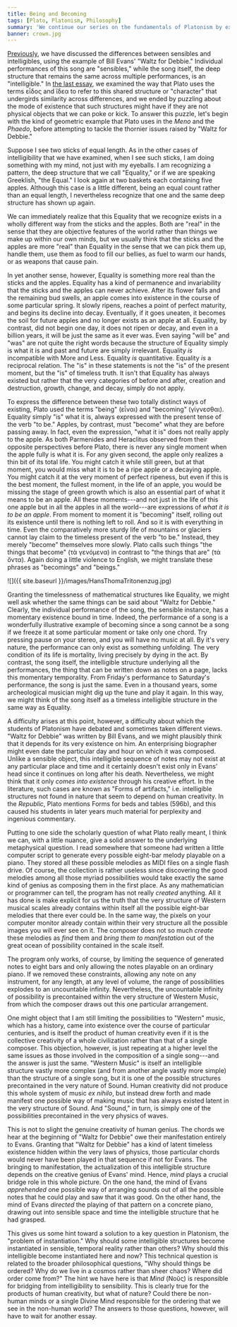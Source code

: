 ```yaml
---
title: Being and Becoming
tags: [Plato, Platonism, Philosophy]
summary: 'We continue our series on the fundamentals of Platonism by explaining how intelligibles are "beings" that simply are what they are while sensibles are "becomings" that unroll what they are over time.'
banner: crown.jpg
---
```



[Previously](https://www.dtsheffler.com/notebook/2024-06-07-sensibles-and-intelligibles/), we have discussed the differences between sensibles and intelligibles, using the example of Bill Evans' "Waltz for Debbie."  Individual performances of this song are "sensibles," while the song itself, the deep structure that remains the same across multiple performances, is an "intelligible."  In [the last essay](https://www.dtsheffler.com/notebook/2024-06-21-eidos-in-the-meno-and-the-euthyphro/), we examined the way that Plato uses the terms εἶδος and ἴδεα to refer to this shared structure or "character" that undergirds similarity across differences, and we ended by puzzling about the mode of existence that such structures might have if they are not physical objects that we can poke or kick.  To answer this puzzle, let's begin with the kind of geometric example that Plato uses in the *Meno* and the *Phaedo*, before attempting to tackle the thornier issues raised by "Waltz for Debbie."<!--more-->

Suppose I see two sticks of equal length.  As in the other cases of intelligibility that we have examined, when I see such sticks, I am doing something with my mind, not just with my eyeballs.  I am recognizing a pattern, the deep structure that we call "Equality," or if we are speaking Greeklish, "the Equal."  I look again at two baskets each containing five apples.  Although this case is a little different, being an equal count rather than an equal length, I nevertheless recognize that one and the same deep structure has shown up again.

We can immediately realize that this Equality that we recognize exists in a wholly different way from the sticks and the apples.  Both are "real" in the sense that they are objective features of the world rather than things we make up within our own minds, but we usually think that the sticks and the apples are more "real" than Equality in the sense that we can pick them up, handle them, use them as food to fill our bellies, as fuel to warm our hands, or as weapons that cause pain.

In yet another sense, however, Equality is something more real than the sticks and the apples.  Equality has a kind of permanence and invariability that the sticks and the apples can never achieve.  After its flower falls and the remaining bud swells, an apple comes into existence in the course of some particular spring.  It slowly ripens, reaches a point of perfect maturity, and begins its decline into decay.  Eventually, if it goes uneaten, it becomes the soil for future apples and no longer exists as an apple at all.  Equality, by contrast, did not begin one day, it does not ripen or decay, and even in a billion years, it will be just the same as it ever was.  Even saying "will be" and "was" are not quite the right words because the structure of Equality simply is what it is and past and future are simply irrelevant.  Equality *is* incompatible with More and Less.  Equality *is* quantitative.  Equality *is* a reciprocal relation.  The "is" in these statements is not the "is" of the present moment, but the "is" of timeless truth.  It isn't that Equality has always existed but rather that the very categories of before and after, creation and destruction, growth, change, and decay, simply do not apply.

To express the difference between these two totally distinct ways of existing, Plato used the terms "being" (εἶναι) and "becoming" (γίγνεσθαι).  Equality simply "is" what it is, always expressed with the present tense of the verb "to be."  Apples, by contrast, must "become" what they are before passing away.  In fact, even the expression, "what it is" does not really apply to the apple.  As both Parmenides and Heraclitus observed from their opposite perspectives before Plato, there is never any single moment when the apple fully is what it is.  For any given second, the apple only realizes a thin bit of its total life.  You might catch it while still green, but at that moment, you would miss what it is to be a ripe apple or a decaying apple.  You might catch it at the very moment of perfect ripeness, but even if this is the best moment, the fullest moment, in the life of an apple, you would be missing the stage of green growth which is also an essential part of what it means to be an apple.  All these moments---and not just in the life of this one apple but in all the apples in all the world---are expressions of *what it is to be an apple*.  From moment to moment it is "becoming" itself, rolling out its existence until there is nothing left to roll.  And so it is with everything in time.  Even the comparatively more sturdy life of mountains or glaciers cannot lay claim to the timeless present of the verb "to be."  Instead, they merely "become" themselves more slowly.  Plato calls such things "the things that become" (τὰ γενόμενα) in contrast to "the things that are" (τὰ ὄντα).  Again doing a little violence to English, we might translate these phrases as "becomings" and "beings."

![]({{ site.baseurl }}/images/HansThomaTritonenzug.jpg)

Granting the timelessness of mathematical structures like Equality, we might well ask whether the same things can be said about "Waltz for Debbie."  Clearly, the individual performance of the song, the sensible instance, has a momentary existence bound in time.  Indeed, the performance of a song is a wonderfully illustrative example of becoming since a song cannot be a song if we freeze it at some particular moment or take only one chord.  Try pressing pause on your stereo, and you will have no music at all.  By it's very nature, the performance can only exist as something unfolding.  The very condition of its life is mortality, living precisely by dying in the act.  By contrast, the song itself, the intelligible structure underlying all the performances, the thing that can be written down as notes on a page, lacks this momentary temporality.  From Friday's performance to Saturday's performance, the song is just the same.  Even in a thousand years, some archeological musician might dig up the tune and play it again.  In this way, we might think of the song itself as a timeless intelligible structure in the same way as Equality.

A difficulty arises at this point, however, a difficulty about which the students of Platonism have debated and sometimes taken different views.  "Waltz for Debbie" was written by Bill Evans, and we might plausibly think that it depends for its very existence on him.  An enterprising biographer might even date the particular day and hour on which it was composed.  Unlike a sensible object, this intelligible sequence of notes may not exist at any particular place and time and it certainly doesn't exist only in Evans' head since it continues on long after his death.  Nevertheless, we might think that it only *comes into existence* through his creative effort.  In the literature, such cases are known as "Forms of artifacts," i.e. intelligible structures not found in nature that seem to depend on human creativity.  In the *Republic*, Plato mentions Forms for beds and tables (596b), and this caused his students in later years much material for perplexity and ingenious commentary.

Putting to one side the scholarly question of what Plato really meant, I think we can, with a little nuance, give a solid answer to the underlying metaphysical question.  I read somewhere that someone had written a little computer script to generate every possible eight-bar melody playable on a piano.  They stored all these possible melodies as MIDI files on a single flash drive.  Of course, the collection is rather useless since discovering the good melodies among all those myriad possibilities would take exactly the same kind of genius as composing them in the first place.  As any mathematician or programmer can tell, the program has not really *created* anything.  All it has done is make explicit for us the truth that the very structure of Western musical scales already contains within itself all the possible eight-bar melodies that there ever could be.  In the same way, the pixels on your computer monitor already contain within their very structure all the possible images you will ever see on it.  The composer does not so much *create* these melodies as *find* them and *bring them to manifestation* out of the great ocean of possibility contained in the scale itself.

The program only works, of course, by limiting the sequence of generated notes to eight bars and only allowing the notes playable on an ordinary piano.  If we removed these constraints, allowing any note on any instrument, for any length, at any level of volume, the range of possibilities explodes to an uncountable infinity.  Nevertheless, the uncountable infinity of possibility is precontained within the very structure of Western Music, from which the composer draws out this one particular arrangement.

One might object that I am still limiting the possibilities to "Western" music, which has a history, came into existence over the course of particular centuries, and is itself the product of human creativity even if it is the collective creativity of a whole civilization rather than that of a single composer.  This objection, however, is just repeating at a higher level the same issues as those involved in the composition of a single song---and the answer is just the same.  "Western Music" is itself an intelligible structure vastly more complex (and from another angle vastly more simple) than the structure of a single song, but it is one of the possible structures precontained in the very nature of Sound.  Human creativity did not produce this whole system of music *ex nihilo*, but instead drew forth and made manifest one possible way of making music that has always existed latent in the very structure of Sound.  And "Sound," in turn, is simply one of the possibilities precontained in the very physics of waves.

This is not to slight the genuine creativity of human genius.  The chords we hear at the beginning of "Waltz for Debbie" owe their manifestation entirely to Evans.  Granting that "Waltz for Debbie" has a kind of latent timeless existence hidden within the very laws of physics, those particular chords would never have been played in that sequence if not for Evans.  The bringing to manifestation, the actualization of this intelligible structure depends on the creative genius of Evans' mind.  Hence, *mind* plays a crucial bridge role in this whole picture.  On the one hand, the mind of Evans *apprehended* one possible way of arranging sounds out of all the possible notes that he could play and saw that it was good.  On the other hand, the mind of Evans *directed* the playing of that pattern on a concrete piano, drawing out into sensible space and time the intelligible structure that he had grasped.

This gives us some hint toward a solution to a key question in Platonism, the "problem of instantiation."  Why should some intelligible structures become instantiated in sensible, temporal reality rather than others?  Why should this intelligible become instantiated here and now?  This technical question is related to the broader philosophical questions, "Why should things be ordered?  Why do we live in a cosmos rather than sheer chaos?  Where did order come from?"  The hint we have here is that *Mind* (Νοῦς) is responsible for bridging from intelligibility to sensibility.  This is clearly true for the products of human creativity, but what of nature?  Could there be non-human minds or a single Divine Mind responsible for the ordering that we see in the non-human world?  The answers to those questions, however, will have to wait for another essay.
